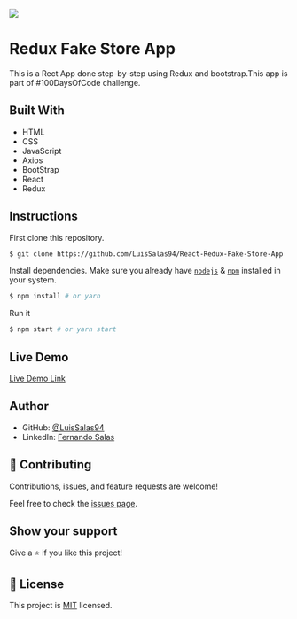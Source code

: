 ![](https://img.shields.io/badge/Microverse-blueviolet)

# Redux Fake Store App
 This is a Rect App done step-by-step using Redux and bootstrap.This app is part of #100DaysOfCode challenge. 
    
## Built With

- HTML
- CSS
- JavaScript
- Axios
- BootStrap
- React
- Redux


## Instructions

First clone this repository.
```bash
$ git clone https://github.com/LuisSalas94/React-Redux-Fake-Store-App
```

Install dependencies. Make sure you already have [`nodejs`](https://nodejs.org/en/) & [`npm`](https://www.npmjs.com/) installed in your system.
```bash
$ npm install # or yarn
```

Run it
```bash
$ npm start # or yarn start
```

## Live Demo

[Live Demo Link](https://fernando-redux-contact-app.netlify.app/)

## Author

- GitHub: [@LuisSalas94](https://github.com/LuisSalas94)
- LinkedIn: [Fernando Salas](https://www.linkedin.com/in/luisfernandosalasgave/)

## 🤝 Contributing

Contributions, issues, and feature requests are welcome!

Feel free to check the [issues page](../../issues/).

## Show your support

Give a ⭐️ if you like this project!

## 📝 License

This project is [MIT](./MIT.md) licensed.
